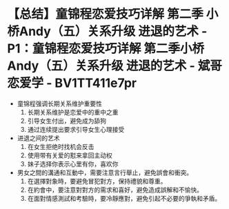 # 【总结】童锦程恋爱技巧详解 第二季 小桥Andy（五）关系升级 进退的艺术 - P1：童锦程恋爱技巧详解 第二季小桥Andy（五）关系升级 进退的艺术 - 斌哥恋爱学 - BV1TT411e7pr

-   童锦程强调长期关系维护重要性
    1.  长期关系维护是恋爱中的重中之重
    2.  引导女生付出，避免成为舔狗
    3.  通过连续提出要求引导女生心理接受
-   进退之间的艺术
    1.  在女生拒绝时找机会反击
    2.  使用带有关爱的懟来拿回主动权
    3.  妹子选择你表示心里有你，喜欢你
-   男女之間的溝通和互動中，需要注意言行舉止，避免誤會和衝突。
    1.  在選擇對象時，要避免冒犯對方，保持禮貌和尊重。
    2.  在約會中，要注意對對方的需求和喜好，避免造成誤解和不愉快。
    3.  在面對情感測試和考驗時，要冷靜應對，避免引起不必要的爭執和矛盾。